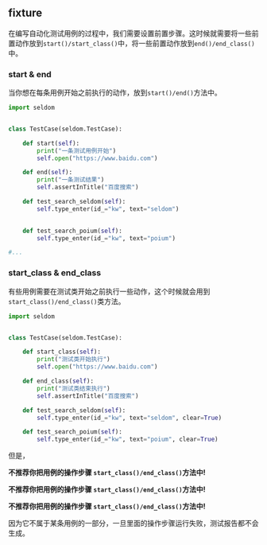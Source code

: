 ## fixture

在编写自动化测试用例的过程中，我们需要设置前置步骤。这时候就需要将一些前置动作放到`start()/start_class()`中，将一些前置动作放到`end()/end_class()`中。

### start & end

当你想在每条用例开始之前执行的动作，放到`start()/end()`方法中。

```python
import seldom


class TestCase(seldom.TestCase):

    def start(self):
        print("一条测试用例开始")
        self.open("https://www.baidu.com")

    def end(self):
        print("一条测试结果")
        self.assertInTitle("百度搜索")

    def test_search_seldom(self):
        self.type_enter(id_="kw", text="seldom")
        

    def test_search_poium(self):
        self.type_enter(id_="kw", text="poium")

#...

```

### start_class & end_class

有些用例需要在测试类开始之前执行一些动作，这个时候就会用到`start_class()/end_class()`类方法。

```python
import seldom


class TestCase(seldom.TestCase):

    def start_class(self):
        print("测试类开始执行")
        self.open("https://www.baidu.com")

    def end_class(self):
        print("测试类结束执行")
        self.assertInTitle("百度搜索")

    def test_search_seldom(self):
        self.type_enter(id_="kw", text="seldom", clear=True)

    def test_search_poium(self):
        self.type_enter(id_="kw", text="poium", clear=True)


```

但是，

__不推荐你把用例的操作步骤 `start_class()/end_class()`方法中!__

__不推荐你把用例的操作步骤 `start_class()/end_class()`方法中!__

__不推荐你把用例的操作步骤 `start_class()/end_class()`方法中!__

因为它不属于某条用例的一部分，一旦里面的操作步骤运行失败，测试报告都不会生成。
